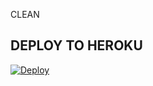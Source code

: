 CLEAN

## DEPLOY TO HEROKU

[![Deploy](https://www.herokucdn.com/deploy/button.svg)](https://heroku.com/deploy?template=https://github.com/Mrvk1703/LEGENDUSERBOT)
